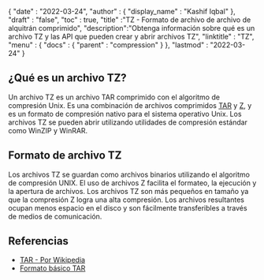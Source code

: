 {
  "date" : "2022-03-24",
  "author" : {
    "display_name" : "Kashif Iqbal"
},
  "draft" : "false",
  "toc" : true,
  "title" :"TZ - Formato de archivo de archivo de alquitrán comprimido",
  "description":"Obtenga información sobre qué es un archivo TZ y las API que pueden crear y abrir archivos TZ",
  "linktitle" : "TZ",
  "menu" : {
    "docs" : {
      "parent" : "compression"
}
},
  "lastmod" : "2022-03-24"
}

## ¿Qué es un archivo TZ?

Un archivo TZ es un archivo TAR comprimido con el algoritmo de compresión Unix. Es una combinación de archivos comprimidos [TAR](/es/compression/tar/) y [Z](/es/compression/z/), y es un formato de compresión nativo para el sistema operativo Unix. Los archivos TZ se pueden abrir utilizando utilidades de compresión estándar como WinZIP y WinRAR.

## Formato de archivo TZ

Los archivos TZ se guardan como archivos binarios utilizando el algoritmo de compresión UNIX. El uso de archivos Z facilita el formateo, la ejecución y la apertura de archivos. Los archivos TZ son más pequeños en tamaño ya que la compresión Z logra una alta compresión. Los archivos resultantes ocupan menos espacio en el disco y son fácilmente transferibles a través de medios de comunicación.

## Referencias

* [TAR - Por Wikipedia](https://en.wikipedia.org/wiki/Tar_(computing))
* [Formato básico TAR](https://www.gnu.org/software/tar/manual/html_node/Standard.html)


